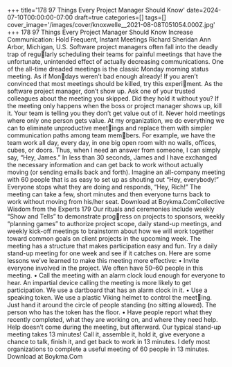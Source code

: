 +++
title='178 97 Things Every Project Manager Should Know'
date=2024-07-10T00:00:00-07:00
draft=true
categories=[]
tags=[]
cover_image='/images/cover/knoxwelle__2021-08-08T051054.000Z.jpg'
+++
178 97 Things Every Project Manager Should Know
Increase Communication: 
Hold Frequent, 
Instant Meetings
Richard Sheridan
Ann Arbor, Michigan, U.S.
Software project managers often fall into the deadly trap of regularly scheduling their teams for painful meetings that have the unfortunate, 
unintended effect of actually decreasing communications. One of the all-time 
dreaded meetings is the classic Monday morning status meeting. As if Mondays weren’t bad enough already!
If you aren’t convinced that most meetings should be killed, try this experiment. As the software project manager, don’t show up. Ask one of your trusted 
colleagues about the meeting you skipped. Did they hold it without you?
If the meeting only happens when the boss or project manager shows up, kill 
it. Your team is telling you they don’t get value out of it. Never hold meetings 
where only one person gets value.
At my organization, we do everything we can to eliminate unproductive meetings and replace them with simpler communication paths among team members. For example, we have the team work all day, every day, in one big open 
room with no walls, offices, cubes, or doors. Thus, when I need an answer 
from someone, I can simply say, “Hey, James.” In less than 30 seconds, James 
and I have exchanged the necessary information and can get back to work 
without actually moving (or sending emails back and forth).
Imagine an all-company meeting with 60 people that is as easy to set up as 
shouting out “Hey, everybody!” Everyone stops what they are doing and 
responds, “Hey, Rich!” The meeting can take a few, short minutes and then 
everyone turns back to work without moving from his/her seat.
Download at Boykma.ComCollective Wisdom from the Experts 179
Our rituals and ceremonies include weekly “Show and Tells” to demonstrate progress on projects to sponsors, weekly “planning games” to authorize project scope, 
daily stand-up meetings, and weekly kick-off meetings to brainstorm about how 
we will work together toward common goals on client projects in the upcoming 
week. The meeting has a structure that makes participation easy and fun.
Try a daily stand-up meeting for one week and see if it catches on. Here are 
some lessons we’ve learned to make this meeting more effective:
•	 Invite everyone involved in the project. We often have 50–60 people in 
this meeting.
•	 Call the meeting with an alarm clock loud enough for everyone to hear. 
An impartial device calling the meeting is more likely to get participation. 
We use a dartboard that has an alarm clock in it.
•	 Use a speaking token. We use a plastic Viking helmet to control the meeting. Just hand it around the circle of people standing (no sitting allowed). 
The person who has the token has the floor.
•	 Have people report what they recently completed, what they are working 
on, and where they need help. Help doesn’t come during the meeting, but 
afterward.
Our typical stand-up meeting takes 13 minutes! Call it, assemble it, hold it, give 
everyone a chance to talk, finish it, and get back to work in 13 minutes. I defy 
most organizations to complete a useful meeting of 60 people in 13 minutes.
Download at Boykma.Com